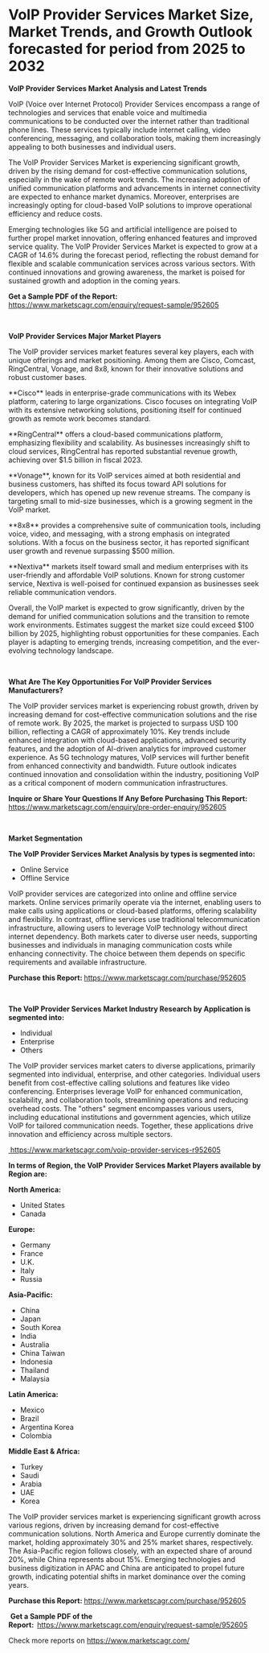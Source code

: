 <p><h1>VoIP Provider Services Market Size, Market Trends, and Growth Outlook forecasted for period from 2025 to 2032</h1></p><p><strong>VoIP Provider Services Market Analysis and Latest Trends</strong></p>
<p><p>VoIP (Voice over Internet Protocol) Provider Services encompass a range of technologies and services that enable voice and multimedia communications to be conducted over the internet rather than traditional phone lines. These services typically include internet calling, video conferencing, messaging, and collaboration tools, making them increasingly appealing to both businesses and individual users.</p><p>The VoIP Provider Services Market is experiencing significant growth, driven by the rising demand for cost-effective communication solutions, especially in the wake of remote work trends. The increasing adoption of unified communication platforms and advancements in internet connectivity are expected to enhance market dynamics. Moreover, enterprises are increasingly opting for cloud-based VoIP solutions to improve operational efficiency and reduce costs.</p><p>Emerging technologies like 5G and artificial intelligence are poised to further propel market innovation, offering enhanced features and improved service quality. The VoIP Provider Services Market is expected to grow at a CAGR of 14.6% during the forecast period, reflecting the robust demand for flexible and scalable communication services across various sectors. With continued innovations and growing awareness, the market is poised for sustained growth and adoption in the coming years.</p></p>
<p><strong>Get a Sample PDF of the Report:&nbsp;</strong> <a href="https://www.marketscagr.com/enquiry/request-sample/952605?utm_campaign=3117&utm_medium=2&utm_source=Github&utm_content=ia&utm_term=06032025&utm_id=voip-provider-services">https://www.marketscagr.com/enquiry/request-sample/952605</a></p>
<p>&nbsp;</p>
<p><strong>VoIP Provider Services Major Market Players</strong></p>
<p><p>The VoIP provider services market features several key players, each with unique offerings and market positioning. Among them are Cisco, Comcast, RingCentral, Vonage, and 8x8, known for their innovative solutions and robust customer bases.</p><p>**Cisco** leads in enterprise-grade communications with its Webex platform, catering to large organizations. Cisco focuses on integrating VoIP with its extensive networking solutions, positioning itself for continued growth as remote work becomes standard.</p><p>**RingCentral** offers a cloud-based communications platform, emphasizing flexibility and scalability. As businesses increasingly shift to cloud services, RingCentral has reported substantial revenue growth, achieving over $1.5 billion in fiscal 2023.</p><p>**Vonage**, known for its VoIP services aimed at both residential and business customers, has shifted its focus toward API solutions for developers, which has opened up new revenue streams. The company is targeting small to mid-size businesses, which is a growing segment in the VoIP market.</p><p>**8x8** provides a comprehensive suite of communication tools, including voice, video, and messaging, with a strong emphasis on integrated solutions. With a focus on the business sector, it has reported significant user growth and revenue surpassing $500 million.</p><p>**Nextiva** markets itself toward small and medium enterprises with its user-friendly and affordable VoIP solutions. Known for strong customer service, Nextiva is well-poised for continued expansion as businesses seek reliable communication vendors.</p><p>Overall, the VoIP market is expected to grow significantly, driven by the demand for unified communication solutions and the transition to remote work environments. Estimates suggest the market size could exceed $100 billion by 2025, highlighting robust opportunities for these companies. Each player is adapting to emerging trends, increasing competition, and the ever-evolving technology landscape.</p></p>
<p>&nbsp;</p>
<p><strong>What Are The Key Opportunities For VoIP Provider Services Manufacturers?</strong></p>
<p><p>The VoIP provider services market is experiencing robust growth, driven by increasing demand for cost-effective communication solutions and the rise of remote work. By 2025, the market is projected to surpass USD 100 billion, reflecting a CAGR of approximately 10%. Key trends include enhanced integration with cloud-based applications, advanced security features, and the adoption of AI-driven analytics for improved customer experience. As 5G technology matures, VoIP services will further benefit from enhanced connectivity and bandwidth. Future outlook indicates continued innovation and consolidation within the industry, positioning VoIP as a critical component of modern communication infrastructures.</p></p>
<p><strong>Inquire or Share Your Questions If Any Before Purchasing This Report:</strong> <a href="https://www.marketscagr.com/enquiry/pre-order-enquiry/952605?utm_campaign=3117&utm_medium=2&utm_source=Github&utm_content=ia&utm_term=06032025&utm_id=voip-provider-services">https://www.marketscagr.com/enquiry/pre-order-enquiry/952605</a></p>
<p>&nbsp;</p>
<p><strong>Market Segmentation</strong></p>
<p><strong>The VoIP Provider Services Market Analysis by types is segmented into:</strong></p>
<p><ul><li>Online Service</li><li>Offline Service</li></ul></p>
<p><p>VoIP provider services are categorized into online and offline service markets. Online services primarily operate via the internet, enabling users to make calls using applications or cloud-based platforms, offering scalability and flexibility. In contrast, offline services use traditional telecommunication infrastructure, allowing users to leverage VoIP technology without direct internet dependency. Both markets cater to diverse user needs, supporting businesses and individuals in managing communication costs while enhancing connectivity. The choice between them depends on specific requirements and available infrastructure.</p></p>
<p><strong>Purchase this Report:&nbsp;</strong><a href="https://www.marketscagr.com/purchase/952605?utm_campaign=3117&utm_medium=2&utm_source=Github&utm_content=ia&utm_term=06032025&utm_id=voip-provider-services">https://www.marketscagr.com/purchase/952605</a></p>
<p>&nbsp;</p>
<p><strong>The VoIP Provider Services Market Industry Research by Application is segmented into:</strong></p>
<p><ul><li>Individual</li><li>Enterprise</li><li>Others</li></ul></p>
<p><p>The VoIP provider services market caters to diverse applications, primarily segmented into individual, enterprise, and other categories. Individual users benefit from cost-effective calling solutions and features like video conferencing. Enterprises leverage VoIP for enhanced communication, scalability, and collaboration tools, streamlining operations and reducing overhead costs. The "others" segment encompasses various users, including educational institutions and government agencies, which utilize VoIP for tailored communication needs. Together, these applications drive innovation and efficiency across multiple sectors.</p></p>
<p><a href="https://www.marketscagr.com/voip-provider-services-r952605?utm_campaign=3117&utm_medium=2&utm_source=Github&utm_content=ia&utm_term=06032025&utm_id=voip-provider-services">&nbsp;https://www.marketscagr.com/voip-provider-services-r952605</a></p>
<p><strong>In terms of Region, the VoIP Provider Services Market Players available by Region are:</strong></p>
<p>
    <p> <strong> North America: </strong>
        <ul>
            <li>United States</li>
            <li>Canada</li>
        </ul>
        </p> 
    <p> <strong> Europe: </strong>
        <ul>
            <li>Germany</li>
            <li>France</li>
            <li>U.K.</li>
            <li>Italy</li>
            <li>Russia</li>
        </ul>
        </p> 
    <p> <strong> Asia-Pacific: </strong>
        <ul>
            <li>China</li>
            <li>Japan</li>
            <li>South Korea</li>
            <li>India</li>
            <li>Australia</li>
            <li>China Taiwan</li>
            <li>Indonesia</li>
            <li>Thailand</li>
            <li>Malaysia</li>
        </ul>
        </p> 
    <p> <strong> Latin America: </strong>
        <ul>
            <li>Mexico</li>
            <li>Brazil</li>
            <li>Argentina Korea</li>
            <li>Colombia</li>
        </ul>
        </p> 
    <p> <strong> Middle East & Africa: </strong>
        <ul>
            <li>Turkey</li>
            <li>Saudi</li>
            <li>Arabia</li>
            <li>UAE</li>
            <li>Korea</li>
        </ul>
    </p>
    </p>
<p><p>The VoIP provider services market is experiencing significant growth across various regions, driven by increasing demand for cost-effective communication solutions. North America and Europe currently dominate the market, holding approximately 30% and 25% market shares, respectively. The Asia-Pacific region follows closely, with an expected share of around 20%, while China represents about 15%. Emerging technologies and business digitization in APAC and China are anticipated to propel future growth, indicating potential shifts in market dominance over the coming years.</p></p>
<p><strong>Purchase this Report: </strong><a href="https://www.marketscagr.com/purchase/952605?utm_campaign=3117&utm_medium=2&utm_source=Github&utm_content=ia&utm_term=06032025&utm_id=voip-provider-services">https://www.marketscagr.com/purchase/952605</a></p>
<p>&nbsp;<strong>Get a Sample PDF of the Report:&nbsp;&nbsp;</strong><a href="https://www.marketscagr.com/enquiry/request-sample/952605?utm_campaign=3117&utm_medium=2&utm_source=Github&utm_content=ia&utm_term=06032025&utm_id=voip-provider-services">https://www.marketscagr.com/enquiry/request-sample/952605</a></p>
<p><strong></strong></p>
<p>Check more reports on <a href="https://www.marketscagr.com/?utm_campaign=3117&utm_medium=2&utm_source=Github&utm_content=ia&utm_term=06032025&utm_id=voip-provider-services">https://www.marketscagr.com/</a></p>